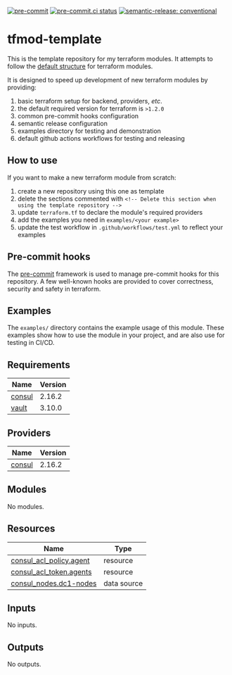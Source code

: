 [![pre-commit](https://img.shields.io/badge/pre--commit-enabled-brightgreen?logo=pre-commit&logoColor=white)](https://github.com/pre-commit/pre-commit) [![pre-commit.ci status](https://results.pre-commit.ci/badge/github/brucellino/tfmod-template/main.svg)](https://results.pre-commit.ci/latest/github/brucellino/tfmod-template/main) [![semantic-release: conventional](https://img.shields.io/badge/semantic--release-conventional-e10079?logo=semantic-release)](https://github.com/semantic-release/semantic-release)

# tfmod-template

<!-- Delete this section when using the template repository -->

This is the template repository for my terraform modules.
It attempts to follow the [default structure](https://www.terraform.io/language/modules/develop/structure) for terraform modules.

It is designed to speed up development of new terraform modules by providing:

1. basic terraform setup for backend, providers, _etc_.
  1. the default required version for terraform is `>1.2.0`
1. common pre-commit hooks configuration
1. semantic release configuration
1. examples directory for testing and demonstration
1. default github actions workflows for testing and releasing

## How to use

<!-- Delete this section when using the template repository -->

If you want to make a new terraform module from scratch:

1. create a new repository using this one as template
1. delete the sections commented with `<!-- Delete this section when using the template repository -->`
1. update `terraform.tf` to declare the module's required providers
1. add the examples you need in `examples/<your example>`
1. update the test workflow in `.github/workflows/test.yml` to reflect your examples

## Pre-commit hooks

<!-- Edit this section or delete if you make no change  -->

The [pre-commit](https://pre-commit.com) framework is used to manage pre-commit hooks for this repository.
A few well-known hooks are provided to cover correctness, security and safety in terraform.

## Examples

The `examples/` directory contains the example usage of this module.
These examples show how to use the module in your project, and are also use for testing in CI/CD.

<!--

Modify this section according to the kinds of examples you want
You may want to change the names of the examples or the kinds of
examples themselves

-->

<!-- BEGIN_TF_DOCS -->
## Requirements

| Name | Version |
|------|---------|
| <a name="requirement_consul"></a> [consul](#requirement\_consul) | 2.16.2 |
| <a name="requirement_vault"></a> [vault](#requirement\_vault) | 3.10.0 |

## Providers

| Name | Version |
|------|---------|
| <a name="provider_consul"></a> [consul](#provider\_consul) | 2.16.2 |

## Modules

No modules.

## Resources

| Name | Type |
|------|------|
| [consul_acl_policy.agent](https://registry.terraform.io/providers/hashicorp/consul/2.16.2/docs/resources/acl_policy) | resource |
| [consul_acl_token.agents](https://registry.terraform.io/providers/hashicorp/consul/2.16.2/docs/resources/acl_token) | resource |
| [consul_nodes.dc1-nodes](https://registry.terraform.io/providers/hashicorp/consul/2.16.2/docs/data-sources/nodes) | data source |

## Inputs

No inputs.

## Outputs

No outputs.
<!-- END_TF_DOCS -->
